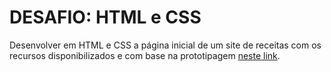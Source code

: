 # DESAFIO: HTML e CSS

Desenvolver em HTML e CSS a página inicial de um site de receitas com os recursos disponibilizados e com base na prototipagem <a href="https://www.figma.com/file/MZIsIkSGY0oX62hk1GEtvJ/Desafios---Enactus-Frontend?t=50oJoRfQOoxjbO9M-6">neste link</a>.
